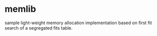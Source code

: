 # memlib

sample light-weight memory allocation implementation based on first fit
search of a segregated fits table. 
